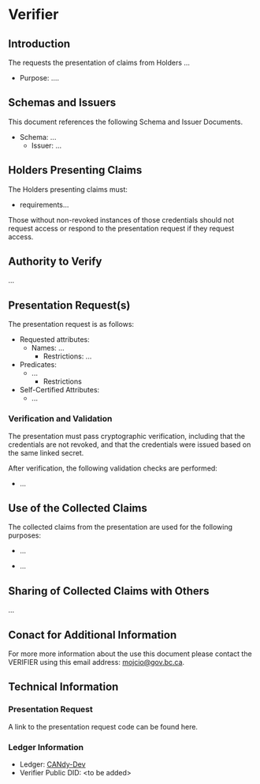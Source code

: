 # Verifier

## Introduction

The <VERIFIER> requests the presentation of claims from Holders ...

* Purpose: ....

## Schemas and Issuers

This document references the following Schema and Issuer Documents.

* Schema: ...
    * Issuer: ...

## Holders Presenting Claims

The Holders presenting claims must:

* requirements...

Those without non-revoked instances of those credentials should not request
access or respond to the presentation request if they request access.

## Authority to Verify

...

## Presentation Request(s)

The presentation request is as follows:

* Requested attributes:
  * Names: ...
      * Restrictions: ...
* Predicates:
  * ...
      * Restrictions
* Self-Certified Attributes:
  * ...

### Verification and Validation

The presentation must pass cryptographic verification, including that the
credentials are not revoked, and that the credentials were issued based on the
same linked secret.

After verification, the following validation checks are performed:

* ...

## Use of the Collected Claims

The collected claims from the presentation are used for the following purposes:

* ...

* ...

## Sharing of Collected Claims with Others

...

## Conact for Additional Information

For more more information about the use this document please contact the
VERIFIER using this email address: [mojcio@gov.bc.ca](mailto:mojcio@gov.bc.ca).

## Technical Information

### Presentation Request

A link to the presentation request code can be found here.

### Ledger Information

* Ledger: [CANdy-Dev](https://candyscan.idlab.org/home/CANDY_DEV)
* Verifier Public DID: &lt;to be added>
